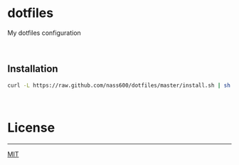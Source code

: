 dotfiles
========

My dotfiles configuration

<br>

## Installation

```bash
curl -L https://raw.github.com/nass600/dotfiles/master/install.sh | sh
```

<br>

# License
---------
[MIT](src/master/LICENSE)